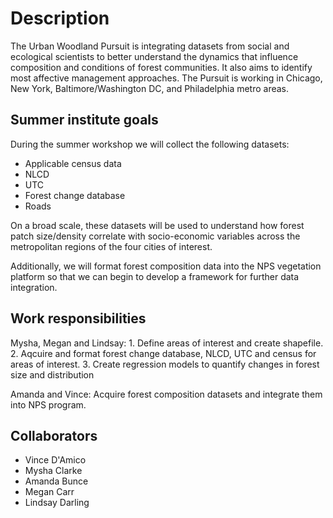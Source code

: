 
# Description

The Urban Woodland Pursuit is integrating datasets from social and ecological scientists to better understand the dynamics that influence composition and conditions of forest communities. It also aims to identify most affective management approaches. The Pursuit is working in Chicago, New York, Baltimore/Washington DC, and Philadelphia metro areas. 

## Summer institute goals

During the summer workshop we will collect the following datasets:

- Applicable census data
- NLCD
- UTC
- Forest change database
- Roads

On a broad scale, these datasets will be used to understand how forest patch size/density correlate with socio-economic variables across the metropolitan regions of the four cities of interest.

Additionally, we will format forest composition data into the NPS vegetation platform so that we can begin to develop a framework for further data integration.


## Work responsibilities

Mysha, Megan and Lindsay: 1. Define areas of interest and create shapefile. 2. Aqcuire and format forest change database, NLCD, UTC and census for areas of interest. 3. Create regression models to quantify changes in forest size and distribution

Amanda and Vince: Acquire forest composition datasets and integrate them into NPS program.


## Collaborators

- Vince D'Amico
- Mysha Clarke
- Amanda Bunce
- Megan Carr
- Lindsay Darling

